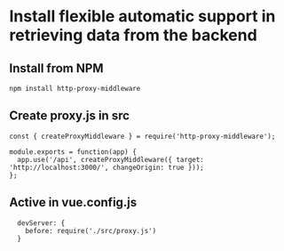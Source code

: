 # Install flexible automatic support in retrieving data from the backend

## Install from NPM
```
npm install http-proxy-middleware
```

## Create proxy.js in src
```
const { createProxyMiddleware } = require('http-proxy-middleware');

module.exports = function(app) {
  app.use('/api', createProxyMiddleware({ target: 'http://localhost:3000/', changeOrigin: true }));
};
```
## Active in vue.config.js
```
  devServer: {
    before: require('./src/proxy.js')
  }
```
